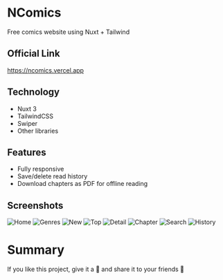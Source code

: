 # NComics

Free comics website using Nuxt + Tailwind

## Official Link

https://ncomics.vercel.app

## Technology

- Nuxt 3
- TailwindCSS
- Swiper
- Other libraries

## Features

- Fully responsive
- Save/delete read history
- Download chapters as PDF for offline reading

## Screenshots

![Home](/assets/img/demo/home.png)
![Genres](/assets/img/demo/genres.png)
![New](/assets/img/demo/new.png)
![Top](/assets/img/demo/top.png)
![Detail](/assets/img/demo/detail.png)
![Chapter](/assets/img/demo/chapter.png)
![Search](/assets/img/demo/search.png)
![History](/assets/img/demo/history.png)

# Summary

If you like this project, give it a 🌟 and share it to your friends 💖
